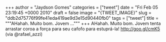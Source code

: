 
+++
author = "Jaydson Gomes"
categories = ["tweet"]
date = "Fri Feb 05 23:19:45 +0000 2010"
draft = false
image = "{TWEET_IMAGE}"
slug = "ddb2d75776f99fe41eda419ae9d3e15d90440fb0"
tags = ["tweet"]
title = """AHahah. Muito bom. Jovem ..."""
+++
AHahah. Muito bom. Jovem tenta arrastar coroa a força para seu cafofo para estuprá-la! http://goo.gl/cmK5 (via @rafael_azzi)

